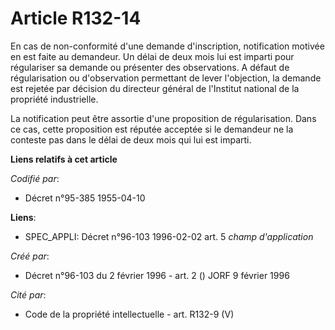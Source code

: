 # Article R132-14

En cas de non-conformité d'une demande d'inscription, notification motivée en est faite au demandeur. Un délai de deux mois
lui est imparti pour régulariser sa demande ou présenter des observations. A défaut de régularisation ou d'observation
permettant de lever l'objection, la demande est rejetée par décision du directeur général de l'Institut national de la
propriété industrielle.

La notification peut être assortie d'une proposition de régularisation. Dans ce cas, cette proposition est réputée acceptée
si le demandeur ne la conteste pas dans le délai de deux mois qui lui est imparti.

**Liens relatifs à cet article**

_Codifié par_:

  - Décret n°95-385 1955-04-10

**Liens**:

  - SPEC_APPLI: Décret n°96-103 1996-02-02 art. 5 *champ d'application*

_Créé par_:

  - Décret n°96-103 du 2 février 1996 - art. 2 () JORF 9 février 1996

_Cité par_:

  - Code de la propriété intellectuelle - art. R132-9 (V)
